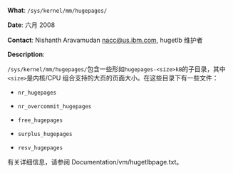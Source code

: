 **What**: `/sys/kernel/mm/hugepages/`

**Date**: 六月 2008

**Contact**: Nishanth Aravamudan <nacc@us.ibm.com>, hugetlb 维护者

**Description**:

`/sys/kernel/mm/hugepages/`包含一些形如`hugepages-<size>kB`的子目录，其中`<size>`是内核/CPU 组合支持的大页的页面大小。在这些目录下有一些文件：

- `nr_hugepages`

- `nr_overcommit_hugepages`

- `free_hugepages`

- `surplus_hugepages`

- `resv_hugepages`

有关详细信息，请参阅 Documentation/vm/hugetlbpage.txt。